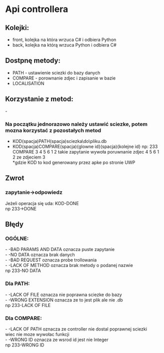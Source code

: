 <h1>Api controllera</h1>

Kolejki:
-
- front, kolejka na która wrzuca C# i odbiera Python
- back, kolejka na którą wrzuca Python i odbiera C#


Dostpnę metody:
-
- PATH - ustawienie sciezki do bazy danych
- COMPARE - porownanie zdjec i zapisanie w bazie
- LOCALISATION 


<h2>Korzystanie z metod:</h2>
-
<h3>Na początku jednorazowo należy ustawić sciezke, potem mozna 
korzystać z pozostałych metod</h3>

- KOD(spacja)PATH(spacja)sciezka\\do\\pliku.db<br>
- KOD(spacja)COMPARE(spacja){glowne id}(spacja){kolejne id} np:
    233 COMPARE  3 4 5 6 1 2
    takie zapytanie wywoła poruwnanie zdjec 4 5 6 1 2 ze zdjeciem 3<br>
*gdzie KOD to kod generowany przez apke po stronie UWP

<h2>Zwrot</h2>
<h3>zapytanie->odpowiedz</h3>
Jeżeli operacja się uda:
KOD-DONE<br>
np 233->DONE<br>
<h2>Błędy</h2>
<h3>OGÓLNE:</h3>
- -BAD PARAMS AND DATA oznacza puste zapytanie<br>
- -NO DATA oznacza brak danych<br>
- -BAD REQUEST oznacza probe trollowania<br>
- -LACK OF METHOD oznacza brak metody o podanej nazwie<br>
np 233-NO DATA
<h3>Dla PATH:</h3>
- -LACK OF FILE oznacza nie poprawna sciezke do bazy<br>
- -WRONG EXTENSION oznacza ze to jest plik ale nie .db<br>
np 233-LACK OF FILE
<h3>Dla COMPARE:</h3>
- -LACK OF PATH oznacza ze controller nie dostal poprawnej sciezki<br>
 wiec nie moze wywołac funkcji<br>
- -WRONG ID oznacza ze wsrod id jest nie Integer<br>
np 233-WRONG ID
 


